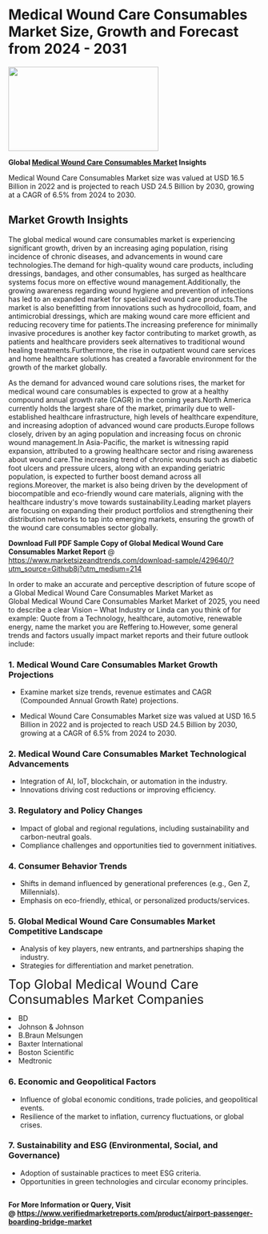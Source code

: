 <H1>Medical Wound Care Consumables Market Size, Growth and Forecast from 2024 - 2031</H1><img class="aligncenter size-medium wp-image-584254" src="https://thirdeyenews.in/wp-content/uploads/2024/09/Global-Market-Research-300x168.jpeg" alt="" width="300" height="168" /><p><strong>Global&nbsp;<a href="https://www.marketsizeandtrends.com/download-sample/429640/?utm_source=Github8j?utm_medium=214">Medical Wound Care Consumables Market</a> Insights</strong></p><p>Medical Wound Care Consumables Market size was valued at USD 16.5 Billion in 2022 and is projected to reach USD 24.5 Billion by 2030, growing at a CAGR of 6.5% from 2024 to 2030.</p><p><h2>Market Growth Insights</h2> <p>The global medical wound care consumables market is experiencing significant growth, driven by an increasing aging population, rising incidence of chronic diseases, and advancements in wound care technologies.The demand for high-quality wound care products, including dressings, bandages, and other consumables, has surged as healthcare systems focus more on effective wound management.Additionally, the growing awareness regarding wound hygiene and prevention of infections has led to an expanded market for specialized wound care products.The market is also benefitting from innovations such as hydrocolloid, foam, and antimicrobial dressings, which are making wound care more efficient and reducing recovery time for patients.The increasing preference for minimally invasive procedures is another key factor contributing to market growth, as patients and healthcare providers seek alternatives to traditional wound healing treatments.Furthermore, the rise in outpatient wound care services and home healthcare solutions has created a favorable environment for the growth of the market globally.</p> <p>As the demand for advanced wound care solutions rises, the market for medical wound care consumables is expected to grow at a healthy compound annual growth rate (CAGR) in the coming years.North America currently holds the largest share of the market, primarily due to well-established healthcare infrastructure, high levels of healthcare expenditure, and increasing adoption of advanced wound care products.Europe follows closely, driven by an aging population and increasing focus on chronic wound management.In Asia-Pacific, the market is witnessing rapid expansion, attributed to a growing healthcare sector and rising awareness about wound care.The increasing trend of chronic wounds such as diabetic foot ulcers and pressure ulcers, along with an expanding geriatric population, is expected to further boost demand across all regions.Moreover, the market is also being driven by the development of biocompatible and eco-friendly wound care materials, aligning with the healthcare industry's move towards sustainability.Leading market players are focusing on expanding their product portfolios and strengthening their distribution networks to tap into emerging markets, ensuring the growth of the wound care consumables sector globally.</p> <p><span class=""><strong>Download Full PDF Sample Copy of Global Medical Wound Care Consumables Market Report</strong> @ <a href="https://www.marketsizeandtrends.com/download-sample/429640/?utm_source=Github8j?utm_medium=214" target="_blank">https://www.marketsizeandtrends.com/download-sample/429640/?utm_source=Github8j?utm_medium=214</a></span></p><p>In order to make an accurate and perceptive description of future scope of a Global&nbsp;Medical Wound Care Consumables Market Market as Global&nbsp;Medical Wound Care Consumables Market Market of 2025, you need to describe a clear Vision &ndash; What Industry or Linda can you think of for example: Quote from a Technology, healthcare, automotive, renewable energy, name the market you are Reffering to.However, some general trends and factors usually impact market reports and their future outlook include:</p><h3>1.&nbsp;<strong>Medical Wound Care Consumables Market Growth Projections</strong></h3><ul><li>Examine market size trends, revenue estimates and CAGR (Compounded Annual Growth Rate) projections.</li><li><p>Medical Wound Care Consumables Market size was valued at USD 16.5 Billion in 2022 and is projected to reach USD 24.5 Billion by 2030, growing at a CAGR of 6.5% from 2024 to 2030.</p></li></ul><h3>2.&nbsp;<strong>Medical Wound Care Consumables Market Technological Advancements</strong></h3><ul><li>Integration of AI, IoT, blockchain, or automation in the industry.</li><li>Innovations driving cost reductions or improving efficiency.</li></ul><h3>3.&nbsp;<strong>Regulatory and Policy Changes</strong></h3><ul><li>Impact of global and regional regulations, including sustainability and carbon-neutral goals.</li><li>Compliance challenges and opportunities tied to government initiatives.</li></ul><h3>4.&nbsp;<strong>Consumer Behavior Trends</strong></h3><ul><li>Shifts in demand influenced by generational preferences (e.g., Gen Z, Millennials).</li><li>Emphasis on eco-friendly, ethical, or personalized products/services.</li></ul><h3>5.&nbsp;<strong>Global Medical Wound Care Consumables Market Competitive Landscape</strong></h3><ul><li>Analysis of key players, new entrants, and partnerships shaping the industry.</li><li>Strategies for differentiation and market penetration.</li></ul><p data-pm-slice="1 1 []"><span style="color: inherit; font-family: inherit; font-size: 25px;">Top Global Medical Wound Care Consumables Market Companies</span></p><div class="" data-test-id=""><p><li>BD</li><li> Johnson & Johnson</li><li> B.Braun Melsungen</li><li> Baxter International</li><li> Boston Scientific</li><li> Medtronic</li></p></div><h3>6.&nbsp;<strong>Economic and Geopolitical Factors</strong></h3><ul><li>Influence of global economic conditions, trade policies, and geopolitical events.</li><li>Resilience of the market to inflation, currency fluctuations, or global crises.</li></ul><h3>7.&nbsp;<strong>Sustainability and ESG (Environmental, Social, and Governance)</strong></h3><ul><li>Adoption of sustainable practices to meet ESG criteria.</li><li>Opportunities in green technologies and circular economy principles.</li></ul><h2><strong style="font-size: 14px;">For More Information or Query, Visit @&nbsp;</strong><a style="background-color: #ffffff; font-size: 14px;" href="https://www.marketsizeandtrends.com/report/medical-wound-care-consumables-market/" target="_blank">https://www.verifiedmarketreports.com/product/airport-passenger-boarding-bridge-market</a></h2>